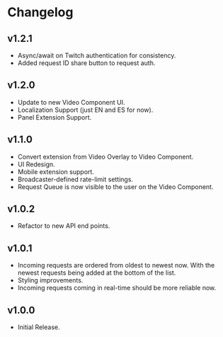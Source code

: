 # Changelog

## v1.2.1
- Async/await on Twitch authentication for consistency.
- Added request ID share button to request auth.

## v1.2.0
- Update to new Video Component UI.
- Localization Support (just EN and ES for now).
- Panel Extension Support.

## v1.1.0
- Convert extension from Video Overlay to Video Component.
- UI Redesign.
- Mobile extension support.
- Broadcaster-defined rate-limit settings.
- Request Queue is now visible to the user on the Video Component.

## v1.0.2
- Refactor to new API end points.

## v1.0.1
- Incoming requests are ordered from oldest to newest now. With the newest requests being added at the bottom of the list.
- Styling improvements.
- Incoming requests coming in real-time should be more reliable now.

## v1.0.0
- Initial Release.
